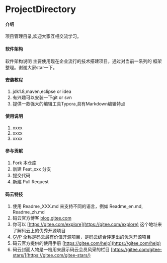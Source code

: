 # ProjectDirectory

#### 介绍
项目管理目录,欢迎大家互相交流学习。

#### 软件架构
软件架构说明
主要使用现在企业流行的技术搭建项目，通过对当前一系列的
框架整理。谢谢大家star一下。


#### 安装教程

1.  jdk1.8,maven,eclipse or idea
2.  有兴趣可以安装一下git or svn
3.  提供一款强大的编辑工具Typora,具有Markdown编辑特点

#### 使用说明

1.  xxxx
2.  xxxx
3.  xxxx

#### 参与贡献

1.  Fork 本仓库
2.  新建 Feat_xxx 分支
3.  提交代码
4.  新建 Pull Request


#### 码云特技

1.  使用 Readme\_XXX.md 来支持不同的语言，例如 Readme\_en.md, Readme\_zh.md
2.  码云官方博客 [blog.gitee.com](https://blog.gitee.com)
3.  你可以 [https://gitee.com/explore](https://gitee.com/explore) 这个地址来了解码云上的优秀开源项目
4.  [GVP](https://gitee.com/gvp) 全称是码云最有价值开源项目，是码云综合评定出的优秀开源项目
5.  码云官方提供的使用手册 [https://gitee.com/help](https://gitee.com/help)
6.  码云封面人物是一档用来展示码云会员风采的栏目 [https://gitee.com/gitee-stars/](https://gitee.com/gitee-stars/)
